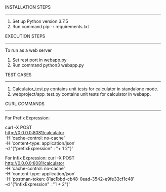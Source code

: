 INSTALLATION STEPS
**********************
1. Set up Python version 3.7.5
2. Run command pip -r requirements.txt

EXECUTION STEPS
***************

To run as a web server

1. Set rest port in webapp.py
2. Run command python3 webapp.py


TEST CASES
***********
1. Calculator_test.py contains unit tests for calculator in standalone mode.
2. webproject/app_test.py contains unit tests for calculator in webapp.

CURL COMMANDS
******************
For Prefix Expression:

curl -X POST \
  http://0.0.0.0:8081/calculator \
  -H 'cache-control: no-cache' \
  -H 'content-type: application/json' \
  -d '{"prefixExpression" : "+ 1 2"}'


For Infix Expression:
curl -X POST \
  http://0.0.0.0:8081/calculator \
  -H 'cache-control: no-cache' \
  -H 'content-type: application/json' \
  -H 'postman-token: 81ac1bbd-cb48-0ead-3542-e9fe33cf1c48' \
  -d '{"infixExpression" : "1 + 2"}'
